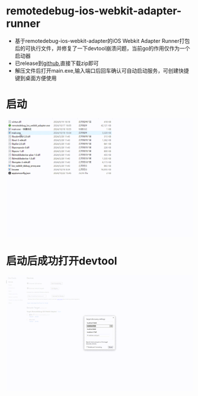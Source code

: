 # remotedebug-ios-webkit-adapter-runner
- 基于remotedebug-ios-webkit-adapter的iOS Webkit Adapter Runner打包后的可执行文件，并修复了一下devtool崩溃问题，当前go的作用仅作为一个启动器
- 已release到[github](https://github.com/1103837067/remotedebug-ios-webkit-adapter-runner),直接下载zip即可
- 解压文件后打开main.exe,输入端口后回车确认可自动启动服务，可创建快捷键到桌面方便使用

# 启动
![image](./docs/20250207173137_rec_.gif)

# 启动后成功打开devtool
![image](./docs/20250207174550_rec_1.gif)

